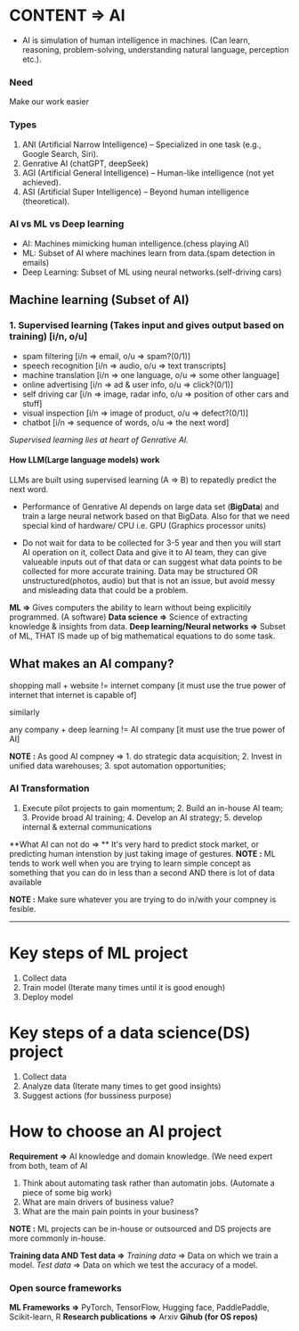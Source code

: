  # CONTENT => AI

- AI is simulation of human intelligence in machines. (Can learn, reasoning, problem-solving, understanding natural language, perception etc.).

### Need
Make our work easier
### Types
1. ANI (Artificial Narrow Intelligence) – Specialized in one task (e.g., Google Search, Siri).
2. Genrative AI (chatGPT, deepSeek)
3. AGI (Artificial General Intelligence) – Human-like intelligence (not yet achieved).
4. ASI (Artificial Super Intelligence) – Beyond human intelligence (theoretical).

### AI vs ML vs Deep learning
- AI: Machines mimicking human intelligence.(chess playing AI)
- ML: Subset of AI where machines learn from data.(spam detection in emails)
- Deep Learning: Subset of ML using neural networks.(self-driving cars)


## Machine learning (Subset of AI)

### 1. Supervised learning (Takes input and gives output based on training) [i/n, o/u]
- spam filtering  [i/n => email, o/u => spam?(0/1)]
- speech recognition [i/n => audio, o/u => text transcripts]
- machine translation [i/n => one language, o/u => some other language]
- online advertising [i/n => ad & user info, o/u => click?(0/1)]
- self driving car [i/n => image, radar info, o/u => position of other cars and stuff]
- visual inspection [i/n => image of product, o/u => defect?(0/1)]
- chatbot [i/n => sequence of words, o/u => the next word]

*Supervised learning lies at heart of Genrative AI.*

#### How LLM(Large language models) work

LLMs are built using supervised learning (A => B) to repatedly predict the next word.

- Performance of Genrative AI depends on large data set (**BigData**) and train a large neural network based on that BigData. Also for that we need special kind of hardware/ CPU i.e. GPU (Graphics processor units)

-  Do not wait for data to be collected for 3-5 year and then you will start AI operation on it, collect Data and give it to AI team, they can give valueable inputs out of that data or can suggest what data points to be collected for more accurate training. Data may be structured OR unstructured(photos, audio) but that is not an issue, but avoid messy and misleading data that could be a problem.

**ML =>** Gives computers the ability to learn without being explicitily programmed. (A software)
**Data science =>** Science of extracting knowledge & insights from data.
**Deep learning/Neural networks =>**  Subset of ML, THAT IS made up of big mathematical equations to do some task.



## What makes an AI company?

shopping mall + website != internet company [it must use the true power of internet that internet is capable of]

similarly 

any company + deep learning != AI company [it must use the true power of AI]

**NOTE :** As good AI compney => 1. do strategic data acquisition; 2. Invest in unified data warehouses; 3. spot automation opportunities;
### AI Transformation
1. Execute pilot projects to gain momentum; 2. Build an in-house AI team; 3. Provide broad AI training; 4. Develop an AI strategy; 5. develop internal & external communications 

**What AI can not do => ** It's very hard to predict stock market, or predicting human intenstion by just taking image of gestures. 
**NOTE :** ML tends to work well when you are trying to learn simple concept as something that you can do in less than a second AND there is lot of data available

**NOTE :** Make sure whatever you are trying to do in/with your compney is fesible. 
 

--------------------------------------------------------------------------------------------

# Key steps of ML project

1. Collect data
2. Train model (Iterate many times until it is good enough)
3. Deploy model

# Key steps of a data science(DS) project

1. Collect data
2. Analyze data (Iterate many times to get good insights)
3. Suggest actions (for bussiness purpose)

# How to choose an AI project
**Requirement =>** AI knowledge and domain knowledge. (We need expert from both, team of AI 
1. Think about automating task  rather than automatin jobs. (Automate a piece of some big work)
2. What are main drivers of business value?
3. What are the main pain points in your business?


**NOTE :** ML projects can be in-house or outsourced and DS projects are more commonly in-house.

**Training data AND Test data =>** *Training data* => Data on which we train a model. *Test data* => Data on which we test the accuracy of a model.  


### Open source frameworks
**ML Frameworks =>** PyTorch, TensorFlow, Hugging face, PaddlePaddle, Scikit-learn, R
**Research publications =>** Arxiv
**Gihub (for OS repos)**







